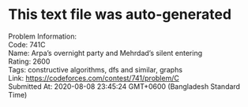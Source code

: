 # This text file was auto-generated  
  
Problem Information:  
Code: 741C  
Name: Arpa’s overnight party and Mehrdad’s silent entering  
Rating: 2600  
Tags: constructive algorithms, dfs and similar, graphs  
Link: https://codeforces.com/contest/741/problem/C  
Submitted At: 2020-08-08 23:45:24 GMT+0600 (Bangladesh Standard Time)  
